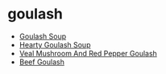 # goulash

 * [Goulash Soup](index/g/goulash-soup-108661.json)
 * [Hearty Goulash Soup](index/h/hearty-goulash-soup-11021.json)
 * [Veal Mushroom And Red Pepper Goulash](index/v/veal-mushroom-and-red-pepper-goulash-103967.json)
 * [Beef Goulash](index/b/beef-goulash.json)
